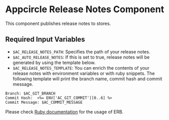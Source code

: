 # Appcircle Release Notes Component

This component publishes release notes to stores. 

## Required Input Variables

- `$AC_RELEASE_NOTES_PATH`: Specifies the path of your release notes.
- `$AC_AUTO_RELEASE_NOTES`: If this is set to true, release notes will be generated by using the template below.
- `$AC_RELEASE_NOTES_TEMPLATE`: You can enrich the contents of your release notes with environment variables or with ruby snippets. The following template will print the branch name, commit hash and commit message. 

```
Branch: $AC_GIT_BRANCH
Commit Hash:  <%= ENV['AC_GIT_COMMIT'][0..6] %>
Commit Message: $AC_COMMIT_MESSAGE
```

Please check [Ruby documentation](https://docs.ruby-lang.org/en/2.7.0/ERB.html) for the usage of ERB.

